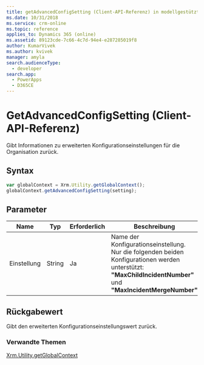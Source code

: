 ```yaml
---
title: getAdvancedConfigSetting (Client-API-Referenz) in modellgestützten Apps| MicrosoftDocs
ms.date: 10/31/2018
ms.service: crm-online
ms.topic: reference
applies_to: Dynamics 365 (online)
ms.assetid: 89123cde-7c66-4c7d-94e4-e287285019f8
author: KumarVivek
ms.author: kvivek
manager: amyla
search.audienceType:
  - developer
search.app:
  - PowerApps
  - D365CE
---
```

# <a name="getadvancedconfigsetting-client-api-reference"></a>GetAdvancedConfigSetting (Client-API-Referenz)



Gibt Informationen zu erweiterten Konfigurationseinstellungen für die Organisation zurück. 

## <a name="syntax"></a>Syntax

```JavaScript
var globalContext = Xrm.Utility.getGlobalContext();
globalContext.getAdvancedConfigSetting(setting);
```

## <a name="parameters"></a>Parameter

|Name |Typ |Erforderlich |Beschreibung |
|---|---|---|---|
|Einstellung |String |Ja |Name der Konfigurationseinstellung. <br/>Nur die folgenden beiden Konfigurationen werden unterstützt: **"MaxChildIncidentNumber"** und **"MaxIncidentMergeNumber"** |

## <a name="return-value"></a>Rückgabewert

Gibt den erweiterten Konfigurationseinstellungswert zurück.

### <a name="related-topics"></a>Verwandte Themen

[Xrm.Utility.getGlobalContext](../getGlobalContext.md)



